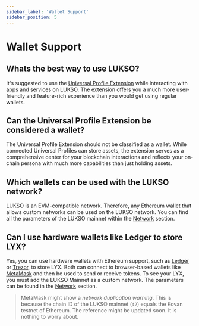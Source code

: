 ```yaml
---
sidebar_label: 'Wallet Support'
sidebar_position: 5
---
```


# Wallet Support

## Whats the best way to use LUKSO?

It's suggested to use the [Universal Profile Extension](/install-up-browser-extension) while interacting with apps and services on LUKSO. The extension offers you a much more user-friendly and feature-rich experience than you would get using regular wallets.

## Can the Universal Profile Extension be considered a wallet?

The Universal Profile Extension should not be classified as a wallet. While connected Universal Profiles can store assets, the extension serves as a comprehensive center for your blockchain interactions and reflects your on-chain persona with much more capabilities than just holding assets.

## Which wallets can be used with the LUKSO network?

LUKSO is an EVM-compatible network. Therefore, any Ethereum wallet that allows custom networks can be used on the LUKSO network. You can find all the parameters of the LUKSO mainnet within the [Network](../../networks/mainnet/parameters.md) section.

## Can I use hardware wallets like Ledger to store LYX?

Yes, you can use hardware wallets with Ethereum support, such as [Ledger](https://www.ledger.com/) or [Trezor](https://trezor.io/), to store LYX. Both can connect to browser-based wallets like [MetaMask](https://metamask.io/) and then be used to send or receive tokens. To see your LYX, you must add the LUKSO Mainnet as a custom network. The parameters can be found in the [Network](../../networks/mainnet/parameters.md) section.

> MetaMask might show a _network duplication warning_. This is because the chain ID of the LUKSO mainnet (`42`) equals the Kovan testnet of Ethereum. The reference might be updated soon. It is nothing to worry about.
